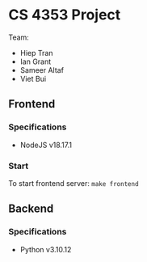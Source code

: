 # CS 4353 Project
Team:
- Hiep Tran
- Ian Grant
- Sameer Altaf
- Viet Bui

## Frontend

### Specifications
- NodeJS v18.17.1

### Start
To start frontend server:
`make frontend`

## Backend

### Specifications
- Python v3.10.12
